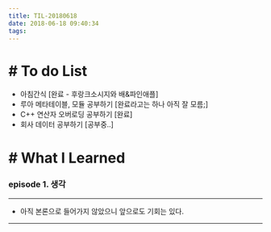 ```yaml
---
title: TIL-20180618
date: 2018-06-18 09:40:34
tags: 
---
```


# # To do List

- 아침간식 [완료 - 후랑크소시지와 배&파인애플]
- 루아 메타테이블, 모듈 공부하기 [완료라고는 하나 아직 잘 모름;]
- C++ 연산자 오버로딩 공부하기 [완료]
- 회사 데이터 공부하기 [공부중..]


# # What I Learned

### episode 1. 생각

---

- 아직 본론으로 들어가지 않았으니 앞으로도 기회는 있다.

---